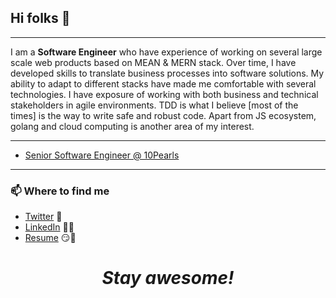 ## Hi folks :wave:

------

I am a **Software Engineer** who have experience of working on several large scale web products based on MEAN & MERN stack. Over time, I have developed skills to translate business processes into software solutions. My ability to adapt to different stacks have made me comfortable with several technologies. I have exposure of working with both business and technical stakeholders in agile environments. TDD is what I believe [most of the times] is the way to write safe and robust code. Apart from JS ecosystem, golang and cloud computing is another area of my interest.

------

- [Senior Software Engineer @ 10Pearls](https://10pearls.com/)

------

### 📫 Where to find me

- [Twitter](https://twitter.com/Assadbintahir) 🐤
- [LinkedIn](https://linkedin.com/in/Assadbintahir) 👨💼
- [Resume](https://assadbintahir.github.io/) 😏🔗

<h1 align='center'><i>Stay awesome!</i></h1>

